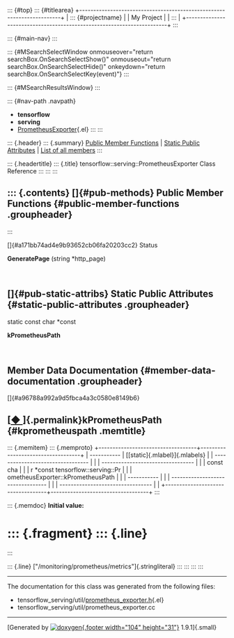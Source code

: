 ::: {#top}
::: {#titlearea}
+-----------------------------------------------------------------------+
| ::: {#projectname}                                                    |
| My Project                                                            |
| :::                                                                   |
+-----------------------------------------------------------------------+
:::

::: {#main-nav}
:::

::: {#MSearchSelectWindow onmouseover="return searchBox.OnSearchSelectShow()" onmouseout="return searchBox.OnSearchSelectHide()" onkeydown="return searchBox.OnSearchSelectKey(event)"}
:::

::: {#MSearchResultsWindow}
:::

::: {#nav-path .navpath}
-   **tensorflow**
-   **serving**
-   [PrometheusExporter](classtensorflow_1_1serving_1_1PrometheusExporter.html){.el}
:::
:::

::: {.header}
::: {.summary}
[Public Member Functions](#pub-methods) \| [Static Public
Attributes](#pub-static-attribs) \| [List of all
members](classtensorflow_1_1serving_1_1PrometheusExporter-members.html)
:::

::: {.headertitle}
::: {.title}
tensorflow::serving::PrometheusExporter Class Reference
:::
:::
:::

::: {.contents}
[]{#pub-methods} Public Member Functions {#public-member-functions .groupheader}
----------------------------------------
:::

[]{#a171bb74ad4e9b93652cb06fa20203cc2} Status 

**GeneratePage** (string \*http\_page)

 

[]{#pub-static-attribs} Static Public Attributes {#static-public-attributes .groupheader}
------------------------------------------------

static const char \*const 

**kPrometheusPath**

 

Member Data Documentation {#member-data-documentation .groupheader}
-------------------------

[]{#a96788a992a9d5fbca4a3c0580e8149b6}

[[◆ ](#a96788a992a9d5fbca4a3c0580e8149b6)]{.permalink}kPrometheusPath {#kprometheuspath .memtitle}
---------------------------------------------------------------------

::: {.memitem}
::: {.memproto}
+-----------------------------------+-----------------------------------+
|   -----------                     | [[static]{.mlabel}]{.mlabels}     |
| --------------------------------- |                                   |
| --------------------------------- |                                   |
|   const cha                       |                                   |
| r \*const tensorflow::serving::Pr |                                   |
| ometheusExporter::kPrometheusPath |                                   |
|   -----------                     |                                   |
| --------------------------------- |                                   |
| --------------------------------- |                                   |
+-----------------------------------+-----------------------------------+
:::

::: {.memdoc}
**Initial value:**

::: {.fragment}
::: {.line}
=
:::

::: {.line}
[\"/monitoring/prometheus/metrics\"]{.stringliteral}
:::
:::
:::
:::

------------------------------------------------------------------------

The documentation for this class was generated from the following files:

-   tensorflow\_serving/util/[prometheus\_exporter.h](prometheus__exporter_8h_source.html){.el}
-   tensorflow\_serving/util/prometheus\_exporter.cc

------------------------------------------------------------------------

[Generated by [![doxygen](doxygen.svg){.footer width="104"
height="31"}](https://www.doxygen.org/index.html) 1.9.1]{.small}
